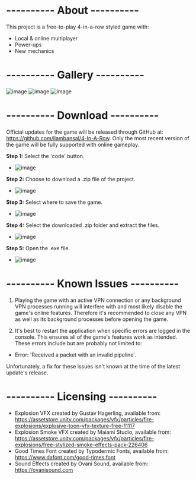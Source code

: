 # ---------- About ----------
This project is a free-to-play 4-in-a-row styled game with:
- Local & online multiplayer
- Power-ups
- New mechanics

# ---------- Gallery ----------
![image](https://github.com/liambansal/4-In-A-Row/assets/55756009/030115bd-ba3e-4f32-a6cd-06a08ec5d7f4)
![image](https://github.com/liambansal/4-In-A-Row/assets/55756009/2667ef24-91ad-4397-a804-c9c24f131862)
![image](https://github.com/liambansal/4-In-A-Row/assets/55756009/c13f6250-170e-4b0c-bd72-d97e8b00e19d)

# ---------- Download ----------

Official updates for the game will be released through GitHub at: https://github.com/liambansal/4-In-A-Row.
Only the most recent version of the game will be fully supported with online gameplay.

**Step 1:** Select the 'code' button.
- ![image](https://github.com/liambansal/4-In-A-Row/assets/55756009/f28277d9-e0d2-4201-b592-bd896b14e0c0)

**Step 2:** Choose to download a .zip file of the project.
- ![image](https://github.com/liambansal/4-In-A-Row/assets/55756009/726806da-0482-4212-8289-4554a2236813)

**Step 3:** Select where to save the game.
- ![image](https://github.com/liambansal/4-In-A-Row/assets/55756009/16e081a3-9d1f-4478-b48e-287631ac89c4)

**Step 4:** Select the downloaded .zip folder and extract the files.
- ![image](https://github.com/liambansal/4-In-A-Row/assets/55756009/f0744353-2733-4a8a-9363-9caa553cc8de)

**Step 5:** Open the .exe file.
- ![image](https://github.com/liambansal/4-In-A-Row/assets/55756009/4e3d2455-23f1-4e0f-bada-f2a0a5da358d)

# ---------- Known Issues ----------

1. Playing the game with an active VPN connection or any background VPN processes running will interfere with and most likely disable the game's online features. Therefore it's recommended to close any VPN as well as its background processes before opening the game.

2. It's best to restart the application when specific errors are logged in the console. This ensures all of the game's features work as intended. These errors include but are probably not limited to:
- Error: 'Received a packet with an invalid pipeline'.

Unfortunately, a fix for these issues isn't known at the time of the latest update's release.

# ---------- Licensing ----------

- Explosion VFX created by Gustav Hagerling, available from: https://assetstore.unity.com/packages/vfx/particles/fire-explosions/explosive-toon-vfx-texture-free-11117
- Explosion Smoke VFX created by Maiami Studio, available from: https://assetstore.unity.com/packages/vfx/particles/fire-explosions/free-stylized-smoke-effects-pack-226406
- Good Times Font created by Typodermic Fonts, available from: https://www.dafont.com/good-times.font
- Sound Effects created by Ovani Sound, available from: https://ovanisound.com
